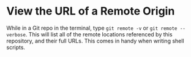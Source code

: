 View the URL of a Remote Origin
===============================

While in a Git repo in the terminal, type `git remote -v` or `git remote --verbose`. This will list all of the remote locations referenced by this repository, and their full URLs. This comes in handy when writing shell scripts.
